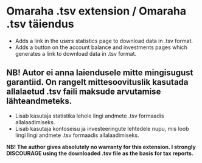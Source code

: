 # Omaraha .tsv extension / Omaraha .tsv täiendus
* Adds a link in the users statistics page to download data in .tsv format.
* Adds a button on the account balance and investments pages which generates a link to download data in .tsv format.

**NB! Autor ei anna laiendusele mitte mingisugust garantiid. On rangelt mittesoovituslik kasutada allalaetud .tsv faili maksude arvutamise lähteandmeteks.**
----
* Lisab kasutaja statistika lehele lingi andmete .tsv formaadis allalaadimiseks.
* Lisab kasutaja kontoseisu ja investeeringute lehtedele nupu, mis loob lingi lingi andmete .tsv formaadis allalaadimiseks.

**NB! The author gives absolutely no warranty for this extension. I strongly DISCOURAGE using the downloaded .tsv file as the basis for tax reports.**
